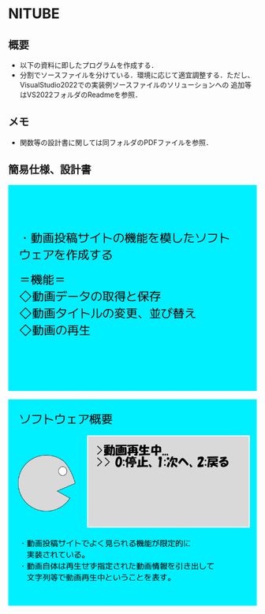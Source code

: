 # NITUBE


## 概要
* 以下の資料に即したプログラムを作成する．
* 分割でソースファイルを分けている．環境に応じて適宜調整する．ただし、VisualStudio2022での実装例ソースファイルのソリューションへの
追加等はVS2022フォルダのReadmeを参照．

## メモ

* 関数等の設計書に関しては同フォルダのPDFファイルを参照．

## 簡易仕様、設計書

![siyo01](./pic/Nitube仕様.png "siyo01")


![siyo02](./pic/Nitube仕様2.png "siyo02")